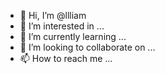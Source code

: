 - 👋 Hi, I’m @llliam
- 👀 I’m interested in ...
- 🌱 I’m currently learning ...
- 💞️ I’m looking to collaborate on ...
- 📫 How to reach me ...

<!---
llliam/llliam is a ✨ special ✨ repository because its `README.md` (this file) appears on your GitHub profile.
You can click the Preview link to take a look at your changes.
--->
